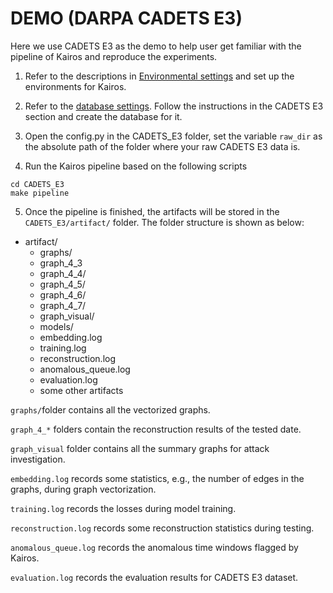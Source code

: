 # DEMO (DARPA CADETS E3)
Here we use CADETS E3 as the demo to help user get familiar with the pipeline of Kairos and reproduce the experiments.

1. Refer to the descriptions in [Environmental settings](docs/Environmental_settings.md) and set up the environments for Kairos.

2. Refer to the [database settings](docs/database.md). Follow the instructions in the CADETS E3 section and create the database for it. 

3. Open the config.py in the CADETS_E3 folder, set the variable ```raw_dir``` as the absolute path of the folder where your raw CADETS E3 data is.

4. Run the Kairos pipeline based on the following scripts
```commandline
cd CADETS_E3
make pipeline
```

5. Once the pipeline is finished, the artifacts will be stored in the ```CADETS_E3/artifact/``` folder. The folder structure is shown as below:

- artifact/
    - graphs/
    - graph_4_3
    - graph_4_4/
    - graph_4_5/
    - graph_4_6/
    - graph_4_7/
    - graph_visual/
    - models/
    - embedding.log
    - training.log
    - reconstruction.log
    - anomalous_queue.log
    - evaluation.log
    - some other artifacts

```graphs/```folder contains all the vectorized graphs.

```graph_4_*``` folders contain the reconstruction results of the tested date.

```graph_visual``` folder contains all the summary graphs for attack investigation.

```embedding.log``` records some statistics, e.g., the number of edges in the graphs, during graph vectorization.

```training.log``` records the losses during model training.

```reconstruction.log``` records some reconstruction statistics during testing.

```anomalous_queue.log``` records the anomalous time windows flagged by Kairos.

```evaluation.log``` records the evaluation results for CADETS E3 dataset.



